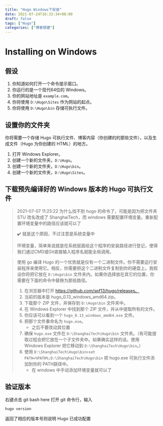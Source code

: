 ```yaml
---
title: "Hugo Windows下安装"
date: 2021-07-24T16:33:34+08:00
draft: false
tags: ["Hugo"]
categories: ["博客搭建"]
---
```


# Installing on Windows

## 假设

1. 你知道如何打开一个命令提示窗口。
2. 你运行的是一个现代64位的 Windows。
3. 你的网站地址是 `example.com`。
4. 你将使用 `D:\Hugo\Sites` 作为网站的起点。
5. 你将使用 `D:\Hugo\bin` 存储可执行文件。

## 设置你的文件夹

你将需要一个存储 Hugo 可执行文件、博客内容（你创建的的那些文件），以及生成文件（Hugo 为你创建的 HTML）的地方。

1. 打开 Windows Explorer。
2. 创建一个新的文件夹，`D:\Hugo`。
3. 创建一个新的文件夹，`D:\Hugo\bin`。
4. 创建一个新的文件夹，`D:\Hugo\Sites`。

## 下载预先编译好的 Windows 版本的 Hugo 可执行文件

> 2021-07-07 11:25:22 为什么找不到 hugo 的命令了，可能是因为把文件夹 STU 改名改成了 ShanghaiTech，而 windows 需要配置环境变量。重新配置环境变量中的路径应该就可以了
>
> :heavy_check_mark: 就是这个原因，不过注意是系统变量中
>
> 环境变量，简单来说就是在系统层面给这个程序的安装路径进行登记，使得我们通过CMD或Git直接输入程序名就能全局调用。

> 使用 go 编译 Hugo 的一个优势就是仅有一个二进制文件。你不需要运行安装程序来使用它。相反，你需要把这个二进制文件复制到你的硬盘上。我假设你将把它放在 `D:\Hugo\bin` 文件夹内。如果你选择放在其它的位置，你需要在下面的命令中替换为那些路径。
>
> 1. 在浏览器中打开 https://github.com/spf13/hugo/releases。
> 2. 当前的版本是 hugo_0.13_windows_amd64.zip。
> 3. 下载那个 ZIP 文件，并保存到 `D:\Hugo\bin` 文件夹中。
> 4. 在 Windows Explorer 中找到那个 ZIP 文件，并从中提取所有的文件。
> 5. 你应该可以看到一个 `hugo_0.13_windows_amd64.exe` 文件。
> 6. 把那个文件重命名为 `hugo.exe`。
>    + 之后不要改动其位置
> 7. 确保 `hugo.exe` 文件在 `D:\ShanghaiTech\Hugo\bin` 文件夹。（有可能提取过程会把它放在一个子文件夹中。如果确实这样的话，使用 Windows Explorer 把它移动到 `D:\ShanghaiTech\Hugo\bin`。）
> 8. 使用 `D:\ShanghaiTech\Hugo\bin>set PATH=%PATH%;D:\ShanghaiTech\Hugo\bin` 把 hugo.exe 可执行文件添加到你的 PATH路径中。
>    + 在 windows 中手动添加环境变量就可以了

## 验证版本 

右键点击 git bash here 打开 git 命令行，输入

```
hugo version
```

返回了相应的版本号则说明 Hugo 已成功配置
